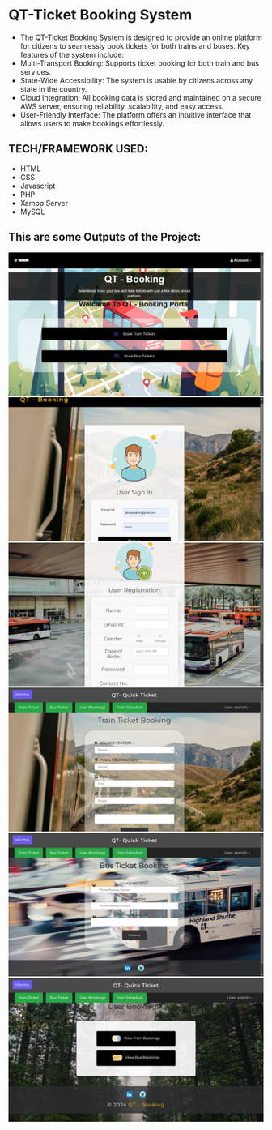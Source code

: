 # QT-Ticket Booking System

* The QT-Ticket Booking System is designed to provide an online platform for citizens to seamlessly book tickets for both trains and buses. Key features of the system include:
* Multi-Transport Booking: Supports ticket booking for both train and bus services.
* State-Wide Accessibility: The system is usable by citizens across any state in the country.
* Cloud Integration: All booking data is stored and maintained on a secure AWS server, ensuring reliability, scalability, and easy access.
* User-Friendly Interface: The platform offers an intuitive interface that allows users to make bookings effortlessly.
## TECH/FRAMEWORK USED:
* HTML
* CSS
* Javascript
* PHP
* Xampp Server
* MySQL
## This are some Outputs of the Project:
![image](1.png)
![image](2.png)
![image](3.png)
![image](4.png)
![image](5.png)
![image](6.png)

